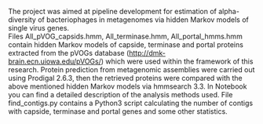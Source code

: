 The project was aimed at pipeline development for estimation of alpha-diversity of bacteriophages in metagenomes via hidden Markov models of single virus genes.  
Files All_pVOG_capsids.hmm, All_terminase.hmm, All_portal_hmms.hmm contain hidden Markov models of capside, terminase and portal proteins extracted from the pVOGs database (http://dmk-brain.ecn.uiowa.edu/pVOGs/) which were used within the framework of this research. Protein prediction from metagenomic assemblies were carried out using Prodigal 2.6.3, then the retrieved proteins were compared with the above mentioned hidden Markov models via hmmsearch 3.3. 
In Notebook you can find a detailed description of the analysis methods used. 
File find_contigs.py contains a Python3 script calculating the number of contigs with capside, terminase and portal genes and some other statistics. 
